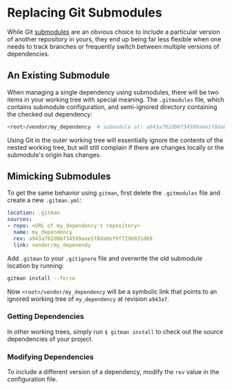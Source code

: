 # Replacing Git Submodules

While Git [submodules](http://git-scm.com/docs/git-submodule) are an obvious choice to include a particular version of another repository in yours, they end up being far less flexible when one needs to track branches or frequently switch between multiple versions of dependencies.

## An Existing Submodule

When managing a single dependency using submodules, there will be two items in your working tree with special meaning. The `.gitmodules` file, which contains submodule configuration, and semi-ignored directory containing the checked out dependency:

```sh
<root>/vendor/my_dependency  # submodule at: a943a702d06f34599aee1f8da8ef9f7296031d69
```

Using Git in the outer working tree will essentially ignore the contents of the nested working tree, but will still complain if there are changes locally or the submodule's origin has changes.

## Mimicking Submodules

To get the same behavior using `gitman`, first delete the `.gitmodules` file and create a new `.gitman.yml`:

```yaml
location: .gitman
sources:
- repo: <URL of my_dependency's repository>
  name: my_dependency
  rev: a943a702d06f34599aee1f8da8ef9f7296031d69
  link: vendor/my_depenendy
```

Add `.gitman` to your `.gitignore` file and overwrite the old submodule location by running:

```sh
gitman install --force
```

Now `<root>/vendor/my_dependency` will be a symbolic link that points to an ignored working tree of `my_dependency` at revision `a943a7`.

### Getting Dependencies

In other working trees, simply run `$ gitman install` to check out the source dependencies of your project.

### Modifying Dependencies

To include a different version of a dependency, modify the `rev` value in the configuration file.
